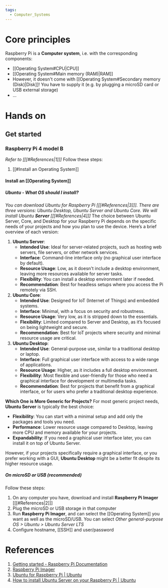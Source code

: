 ```yaml
---
tags:
  - Computer_Systems
---
```

# Core principles
Raspberry Pi is a **Computer system**, i.e. with the corresponding components:
- [[Operating System#CPU|CPU]]
- [[Operating System#Main memory (RAM)|RAM]]
- However, it doesn't come with [[Operating System#Secondary memory (Disk)|Disk]]! You have to supply it (e.g. by plugging a microSD card or USB external storage)
- ...
# Hands on
## Get started
### Raspberry Pi 4 model B
_Refer to \[[[#References|1]]\]_
Follow these steps:
1. [[#Install an Operating System]]
#### Install an [[Operating System]]
##### Ubuntu - What OS should I install?
_You can download Ubuntu for Raspberry Pi \[[[#References|3]]\]. There are three versions: Ubuntu Desktop, Ubuntu Server and Ubuntu Core. We will install Ubuntu **Server** \[[[#References|4]]\]_
The choice between Ubuntu Server, Core, and Desktop for your Raspberry Pi depends on the specific needs of your projects and how you plan to use the device. Here’s a brief overview of each version:
1. **Ubuntu Server**:
    - **Intended Use**: Ideal for server-related projects, such as hosting web servers, file servers, or other network services.
    - **Interface**: Command-line interface only (no graphical user interface by default).
    - **Resource Usage**: Low, as it doesn't include a desktop environment, leaving more resources available for server tasks.
    - **Flexibility**: You can install a desktop environment later if needed.
    - **Recommendation**: Best for headless setups where you access the Pi remotely via SSH.
3. **Ubuntu Core**:
    - **Intended Use**: Designed for IoT (Internet of Things) and embedded systems.
    - **Interface**: Minimal, with a focus on security and robustness.
    - **Resource Usage**: Very low, as it is stripped down to the essentials.
    - **Flexibility**: Limited compared to Server and Desktop, as it’s focused on being lightweight and secure.
    - **Recommendation**: Best for IoT projects where security and minimal resource usage are critical.
4. **Ubuntu Desktop**:
    - **Intended Use**: General-purpose use, similar to a traditional desktop or laptop.
    - **Interface**: Full graphical user interface with access to a wide range of applications.
    - **Resource Usage**: Higher, as it includes a full desktop environment.
    - **Flexibility**: Most flexible and user-friendly for those who need a graphical interface for development or multimedia tasks.
    - **Recommendation**: Best for projects that benefit from a graphical interface, or for users who prefer a traditional desktop experience.

**Which One is More Generic for Projects?**
For most generic project needs, **Ubuntu Server** is typically the best choice:
- **Flexibility**: You can start with a minimal setup and add only the packages and tools you need.
- **Performance**: Lower resource usage compared to Desktop, leaving more CPU and memory available for your projects.
- **Expandability**: If you need a graphical user interface later, you can install it on top of Ubuntu Server.

However, if your projects specifically require a graphical interface, or you prefer working with a GUI, **Ubuntu Desktop** might be a better fit despite its higher resource usage.
##### On microSD or USB (recommended)
Follow these steps:
1. On any computer you have, download and install **Raspberry Pi Imager** \[[[#References|2]]\]
2. Plug the microSD or USB storage in that computer
3. Run **Raspberry Pi Imager**, and can select the [[Operating System]] you want as well as the microSD/USB. You can select _Other general-purpose OS > Ubuntu > Ubuntu Server LTS_
4. Configure hostname, [[SSH]] and user/password

# References
1. [Getting started - Raspberry Pi Documentation](https://www.raspberrypi.com/documentation/computers/getting-started.html)
2. [Raspberry Pi Imager](https://www.raspberrypi.com/software/)
3. [Ubuntu for Raspberry Pi | Ubuntu](https://ubuntu.com/raspberry-pi)
4. [How to install Ubuntu Server on your Raspberry Pi | Ubuntu](https://ubuntu.com/tutorials/how-to-install-ubuntu-on-your-raspberry-pi#1-overview)